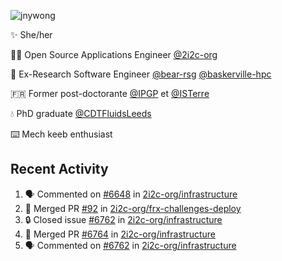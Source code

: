 ![jnywong](https://readme-typing-svg.demolab.com/?font=Intel+One+Mono&size=36&duration=3000&pause=1000&color=6bc46d&vCenter=true&width=170&lines=jnywong)

✨ She/her

👩‍💻 Open Source Applications Engineer [@2i2c-org](https://2i2c.org/)

🐻 Ex-Research Software Engineer [@bear-rsg](https://github.com/bear-rsg) [@baskerville-hpc](https://github.com/baskerville-hpc) 

🇫🇷 Former post-doctorante [@IPGP](https://github.com/IPGP) et [@ISTerre](https://www.isterre.fr/) 

💧 PhD graduate [@CDTFluidsLeeds](https://fluid-dynamics.leeds.ac.uk/) 

⌨️ Mech keeb enthusiast 

## Recent Activity 

<!--START_SECTION:activity-->
1. 🗣 Commented on [#6648](https://github.com/2i2c-org/infrastructure/issues/6648#issuecomment-3303449737) in [2i2c-org/infrastructure](https://github.com/2i2c-org/infrastructure)
2. 🎉 Merged PR [#92](https://github.com/2i2c-org/frx-challenges-deploy/pull/92) in [2i2c-org/frx-challenges-deploy](https://github.com/2i2c-org/frx-challenges-deploy)
3. 🔒 Closed issue [#6762](https://github.com/2i2c-org/infrastructure/issues/6762) in [2i2c-org/infrastructure](https://github.com/2i2c-org/infrastructure)
4. 🎉 Merged PR [#6764](https://github.com/2i2c-org/infrastructure/pull/6764) in [2i2c-org/infrastructure](https://github.com/2i2c-org/infrastructure)
5. 🗣 Commented on [#6762](https://github.com/2i2c-org/infrastructure/issues/6762#issuecomment-3292642727) in [2i2c-org/infrastructure](https://github.com/2i2c-org/infrastructure)
<!--END_SECTION:activity-->
